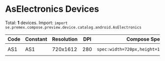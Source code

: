 # AsElectronics Devices

Total: **1** devices. Import: `import se.premex.compose.preview.device.catalog.android.AsElectronics`

| Code | Constant | Resolution | DPI | Compose Spec | Preview Usage |
|------|----------|------------|-----|-------------|---------------|
| AS1 | AS1 | 720x1612 | 280 | `spec:width=720px,height=1612px,dpi=280` | `@Preview(device = AsElectronics.AS1)` |

<!-- Generated automatically. Do not edit manually. -->
